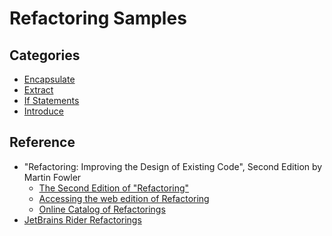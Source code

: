 <!--
GENERATED FILE - DO NOT EDIT
This file was generated by [MarkdownSnippets](https://github.com/SimonCropp/MarkdownSnippets).
Source File: /docs/mdsource/README.source.md
To change this file edit the source file and then execute ./run_markdown_templates.sh.
-->

# Refactoring Samples

## Categories


* [Encapsulate](Encapsulate/)
* [Extract](Extract/)
* [If Statements](IfStatements/)
* [Introduce](Introduce/)

## Reference

* "Refactoring: Improving the Design of Existing Code", Second Edition by Martin Fowler
    * [The Second Edition of "Refactoring"](https://martinfowler.com/articles/refactoring-2nd-ed.html)
    * [Accessing the web edition of Refactoring](https://martinfowler.com/articles/access-refactoring-web-edition.html)
    * [Online Catalog of Refactorings](https://refactoring.com/catalog/)
* [JetBrains Rider Refactorings](https://www.jetbrains.com/help/rider/Refactorings__Index.html)
